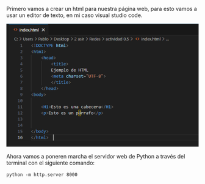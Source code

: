Primero vamos a crear un html para nuestra página web, para esto vamos a usar un editor de texto, en mi caso visual studio code.

![Screenshot2](imagenes/Screenshot_2.png)

Ahora vamos a poneren marcha el servidor web de Python a través del terminal con el siguiente comando:

```
python -m http.server 8000
```
